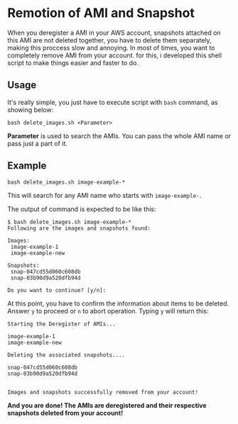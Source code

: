 # Remotion of AMI and Snapshot
When you deregister a AMI in your AWS account, snapshots attached on this AMI are not deleted together, you have to delete them separately, making this proccess slow and annoying.
In most of times, you want to completely remove AMI from your account. for this, i developed this shell script to make things easier and faster to do.

## Usage
It's really simple, you just have to execute script with `bash` command, as showing below:

``` bash delete_images.sh <Parameter> ```

**Parameter** is used to search the AMIs. You can pass the whole AMI name or pass just a part of it.

## Example

``` bash delete_images.sh image-example-* ```

This will search for any AMI name who starts with `image-example-`.

The output of command is expected to be like this:

```
$ bash delete_images.sh image-example-*
Following are the images and snapshots found:

Images:
 image-example-1
 image-example-new
 
Snapshots:
 snap-047cd55d060c608db
 snap-03b90d9a520dfb94d 

Do you want to continue? [y/n]:
```

At this point, you have to confirm the information about items to be deleted. Answer `y` to proceed or `n` to abort operation.
Typing `y` will return this:

```
Starting the Deregister of AMIs...   

image-example-1
image-example-new

Deleting the associated snapshots....   

snap-047cd55d060c608db
snap-03b90d9a520dfb94d


Images and snapshots successfully removed from your account!
```


**And you are done! The AMIs are deregistered and their respective snapshots deleted from your account!**

